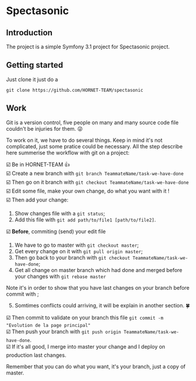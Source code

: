 Spectasonic
=================

## Introduction

The project is a simple Symfony 3.1 project for Spectasonic project.

## Getting started

Just clone it just do a

```
git clone https://github.com/HORNET-TEAM/spectasonic
```

## Work

Git is a version control, five people on many and many source code file couldn't be injuries for them. :stuck_out_tongue_winking_eye:

To work on it, we have to do several things. Keep in mind it's not complicated, just some pratice could be necessary. All the step describe here summerise the workflow with git on a project:

:ballot_box_with_check: Be in HORNET-TEAM :+1:<br>
:ballot_box_with_check: Create a new branch with `git branch TeammateName/task-we-have-done`<br>
:ballot_box_with_check: Then go on it branch with `git checkout TeammateName/task-we-have-done`<br>
:ballot_box_with_check: Edit some file, make your own change, do what you want with it !<br>
:ballot_box_with_check: Then add your change:<br>

1. Show changes file with a `git status`;
2. Add this file with `git add path/to/file1 [path/to/file2]`.

:ballot_box_with_check: **Before**, commiting (send) your edit file

1. We have to go to master with `git checkout master`;
2. Get every change on it with `git pull origin master`;
3. Then go back to your branch with `git checkout TeammateName/task-we-have-done`;
4. Get all change on master branch which had done and merged before your changes with `git rebase master`

Note it's in order to show that you have last changes on your branch before commit with ;

5. Somtimes conflicts could arriving, it will be explain in another section. :four_leaf_clover:

:ballot_box_with_check: Then commit to validate on your branch this file `git commit -m "Evolution de la page principal"`<br>
:ballot_box_with_check: Then push your branch with `git push origin TeammateName/task-we-have-done`. <br>
:ballot_box_with_check: If it's all good, I merge into master your change and I deploy on production last changes.<br>

Remember that you can do what you want, it's your branch, just a copy of master.